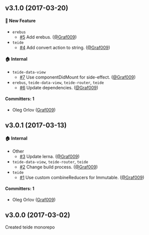 ## v3.1.0 (2017-03-20)

#### :rocket: New Feature
* `erebus`
  * [#5](https://github.com/lab009/teide/pull/5) Add erebus. ([@Graf009](https://github.com/Graf009))
* `teide`
  * [#4](https://github.com/lab009/teide/pull/4) Add convert action to string. ([@Graf009](https://github.com/Graf009))

#### :house: Internal
* `teide-data-view`
  * [#7](https://github.com/lab009/teide/pull/7) Use componentDidMount for side-effect. ([@Graf009](https://github.com/Graf009))
* `erebus`, `teide-data-view`, `teide-router`, `teide`
  * [#6](https://github.com/lab009/teide/pull/6) Update dependencies. ([@Graf009](https://github.com/Graf009))

#### Committers: 1
- Oleg Orlov ([Graf009](https://github.com/Graf009))

## v3.0.1 (2017-03-13)

#### :house: Internal
* Other
  * [#3](https://github.com/lab009/teide/pull/3) Update lerna. ([@Graf009](https://github.com/Graf009))
* `teide-data-view`, `teide-router`, `teide`
  * [#2](https://github.com/lab009/teide/pull/2) Change build process. ([@Graf009](https://github.com/Graf009))
* `teide`
  * [#1](https://github.com/lab009/teide/pull/1) Use custom combineReducers for Immutable. ([@Graf009](https://github.com/Graf009))

#### Committers: 1
- Oleg Orlov ([Graf009](https://github.com/Graf009))

## v3.0.0 (2017-03-02)

Created teide monorepo
